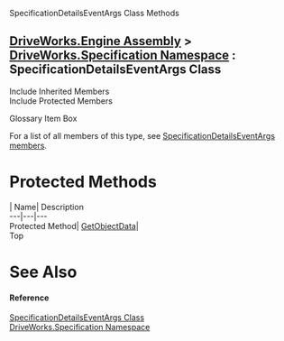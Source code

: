 SpecificationDetailsEventArgs Class Methods   
  
[DriveWorks.Engine Assembly](topic2156.md) > [DriveWorks.Specification Namespace](topic10764.md) : SpecificationDetailsEventArgs Class  
---  
  
Include Inherited Members    
Include Protected Members    


Glossary Item Box

For a list of all members of this type, see [SpecificationDetailsEventArgs members](topic11323.md).

# Protected Methods

| Name| Description  
---|---|---  
Protected Method| [GetObjectData](topic11331.md)|   
Top

# See Also

#### Reference

[SpecificationDetailsEventArgs Class](topic11322.md)   
[DriveWorks.Specification Namespace](topic10764.md)



